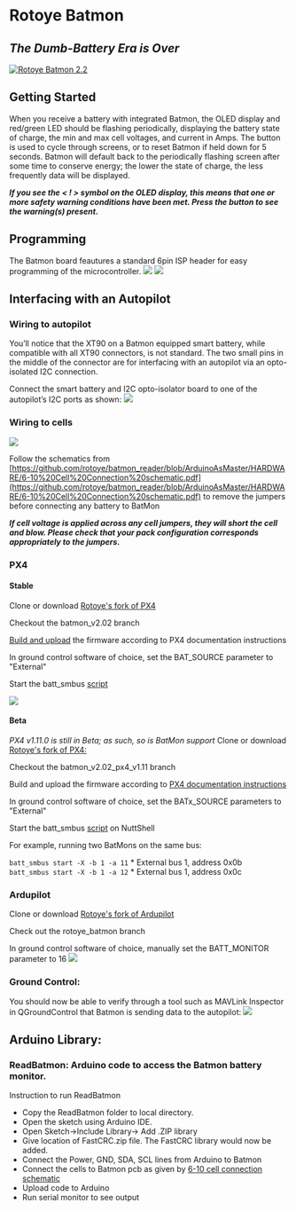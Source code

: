 
# Rotoye Batmon

## _The Dumb-Battery Era is Over_

[![](https://camo.githubusercontent.com/8552c5280963ba768ce83da9ed6a53c3a2b3f103/68747470733a2f2f6c68332e676f6f676c6575736572636f6e74656e742e636f6d2f4834375333664565756f6f695073486e5648323938776e7750724e365264515a474b764a557a6c352d685133384161587a576c61527a52776278464d6e6d33347a70494e344635632d6d3435 "Rotoye Batmon 2.2")](https://camo.githubusercontent.com/8552c5280963ba768ce83da9ed6a53c3a2b3f103/68747470733a2f2f6c68332e676f6f676c6575736572636f6e74656e742e636f6d2f4834375333664565756f6f695073486e5648323938776e7750724e365264515a474b764a557a6c352d685133384161587a576c61527a52776278464d6e6d33347a70494e344635632d6d3435)

## Getting Started

When you receive a battery with integrated Batmon, the OLED display and red/green LED should be flashing periodically, displaying the battery state of charge, the min and max cell voltages, and current in Amps. The button is used to cycle through screens, or to reset Batmon if held down for 5 seconds. Batmon will default back to the periodically flashing screen after some time to conserve energy; the lower the state of charge, the less frequently data will be displayed.

_**If you see the < ! > symbol on the OLED display, this means that one or more safety warning conditions have been met. Press the button to see the warning(s) present.**_

## Programming

The Batmon board feautures a standard 6pin ISP header for easy programming of the microcontroller. [![](https://camo.githubusercontent.com/87956ae73d0ba6199c77059022bd55fda05c393a/68747470733a2f2f64726976652e676f6f676c652e636f6d2f7468756d626e61696c3f69643d31477a454272626233452d4c50725a4b655242796b7a6d58704f7372336170615a)](https://camo.githubusercontent.com/87956ae73d0ba6199c77059022bd55fda05c393a/68747470733a2f2f64726976652e676f6f676c652e636f6d2f7468756d626e61696c3f69643d31477a454272626233452d4c50725a4b655242796b7a6d58704f7372336170615a) [![](https://camo.githubusercontent.com/5604128564feb428af4f304526b46358887854dd/68747470733a2f2f7777772e617672667265616b732e6e65742f73697465732f64656661756c742f66696c65732f696373705f3670696e2e706e67)](https://camo.githubusercontent.com/5604128564feb428af4f304526b46358887854dd/68747470733a2f2f7777772e617672667265616b732e6e65742f73697465732f64656661756c742f66696c65732f696373705f3670696e2e706e67)

## Interfacing with an Autopilot

### Wiring to autopilot

You’ll notice that the XT90 on a Batmon equipped smart battery, while compatible with all XT90 connectors, is not standard. The two small pins in the middle of the connector are for interfacing with an autopilot via an opto-isolated I2C connection.

Connect the smart battery and I2C opto-isolator board to one of the autopilot’s I2C ports as shown: [![](https://camo.githubusercontent.com/605abaf3633f06cebd314a9c57cee7c5e1a3fd52/68747470733a2f2f6c68332e676f6f676c6575736572636f6e74656e742e636f6d2f674253346e3650796e6474723579516835796b34436134336a7562565a3258754e463561594f564944367950626f33645961557a6f4655374b302d6962787479674b6d596f6443396d77387a616944594b5a2d5848576b4950644d32535931696e4e414a466830534e616d674558437a505a727735757435775a3230583175326a6b39596358514b)](https://camo.githubusercontent.com/605abaf3633f06cebd314a9c57cee7c5e1a3fd52/68747470733a2f2f6c68332e676f6f676c6575736572636f6e74656e742e636f6d2f674253346e3650796e6474723579516835796b34436134336a7562565a3258754e463561594f564944367950626f33645961557a6f4655374b302d6962787479674b6d596f6443396d77387a616944594b5a2d5848576b4950644d32535931696e4e414a466830534e616d674558437a505a727735757435775a3230583175326a6b39596358514b)

### Wiring to cells

[![](https://raw.githubusercontent.com/rotoye/batmon_reader/ArduinoAsMaster/HARDWARE/Batmon-pcb.jpg)](https://raw.githubusercontent.com/rotoye/batmon_reader/ArduinoAsMaster/HARDWARE/Batmon-pcb.jpg)

Follow the schematics from [https://github.com/rotoye/batmon_reader/blob/ArduinoAsMaster/HARDWARE/6-10%20Cell%20Connection%20schematic.pdf](https://github.com/rotoye/batmon_reader/blob/ArduinoAsMaster/HARDWARE/6-10%20Cell%20Connection%20schematic.pdf) to remove the jumpers before connecting any battery to BatMon

_**If cell voltage is applied across any cell jumpers, they will short the cell and blow. Please check that your pack configuration corresponds appropriately to the jumpers.**_

### PX4
#### Stable

Clone or download [Rotoye's fork of PX4](https://github.com/rotoye/px4_firmware_batmon)

Checkout the batmon_v2.02 branch

[Build and upload](https://dev.px4.io/v1.9.0/en/setup/building_px4.html) the firmware according to PX4 documentation instructions

In ground control software of choice, set the BAT_SOURCE parameter to "External" [](https://github.com/rotoye/batmon_reader)

Start the batt_smbus [script](https://dev.px4.io/v1.9.0/en/middleware/modules_driver.html)

[![](https://camo.githubusercontent.com/4f57fdfe4af663bcc7d0dcd78faa980823dc97ec/68747470733a2f2f6c68352e676f6f676c6575736572636f6e74656e742e636f6d2f32625263586a7864547164626f6a367157534b6b7768744a4f466f75326f486859524a7a6b415957696b5f766f727a494431612d324b35654f356b39724d456f644f6742754d5038312d43327646304c785644527356364a374f6c5847456a49632d33645a6677566a6f7868413564544850594b564a42733135685a726950644f31486976525a4b)](https://camo.githubusercontent.com/4f57fdfe4af663bcc7d0dcd78faa980823dc97ec/68747470733a2f2f6c68352e676f6f676c6575736572636f6e74656e742e636f6d2f32625263586a7864547164626f6a367157534b6b7768744a4f466f75326f486859524a7a6b415957696b5f766f727a494431612d324b35654f356b39724d456f644f6742754d5038312d43327646304c785644527356364a374f6c5847456a49632d33645a6677566a6f7868413564544850594b564a42733135685a726950644f31486976525a4b)

#### Beta
*PX4 v1.11.0 is still in Beta; as such, so is BatMon support*
Clone or download [Rotoye's fork of PX4:](https://github.com/rotoye/px4_firmware_batmon)
    
Checkout the batmon_v2.02_px4_v1.11 branch
    
Build and upload the firmware according to [PX4 documentation instructions](https://dev.px4.io/master/en/setup/building_px4.html)
    
In ground control software of choice, set the BATx_SOURCE parameters to "External"
    
Start the batt_smbus [script](https://dev.px4.io/master/en/middleware/modules_driver.html) on NuttShell

For example, running two BatMons on the same bus:

`batt_smbus start -X -b 1 -a 11` * External bus 1, address 0x0b  
`batt_smbus start -X -b 1 -a 12` * External bus 1, address 0x0c

### Ardupilot

Clone or download [Rotoye's fork of Ardupilot](https://github.com/rotoye/ardupilot)

Check out the rotoye_batmon branch

In ground control software of choice, manually set the BATT_MONITOR parameter to 16 [![](https://camo.githubusercontent.com/4e0d13de8634b0ae88226aba1f015ae81a342f7f/68747470733a2f2f6c68362e676f6f676c6575736572636f6e74656e742e636f6d2f6a477257786b4d4b6f384e495f49764f6d6d665a6a334f6c644b4537477051666c5253756c6f45514b3652456b30797a47325a6e717244506f6d48565479574d68386e7447594838476c533139774d5f736d6c4438495732717a6e324f544d4346756d772d7243674e4c2d46496936596b7032785f717853724a506a7337316d747573564d336454)](https://camo.githubusercontent.com/4e0d13de8634b0ae88226aba1f015ae81a342f7f/68747470733a2f2f6c68362e676f6f676c6575736572636f6e74656e742e636f6d2f6a477257786b4d4b6f384e495f49764f6d6d665a6a334f6c644b4537477051666c5253756c6f45514b3652456b30797a47325a6e717244506f6d48565479574d68386e7447594838476c533139774d5f736d6c4438495732717a6e324f544d4346756d772d7243674e4c2d46496936596b7032785f717853724a506a7337316d747573564d336454)

### Ground Control:

You should now be able to verify through a tool such as MAVLink Inspector in QGroundControl that Batmon is sending data to the autopilot: [![](https://camo.githubusercontent.com/b2bfaff53eeb6a400d0f91813a3dc36f3d63df9a/68747470733a2f2f6c68352e676f6f676c6575736572636f6e74656e742e636f6d2f56304a737455317947524632544435665f6a4730725464314730414f64796c6e4261334d786b454257444472425549396d687563714430794c5936506b4c38614d49694e67734f4a77345576334a5054476753562d336e4d647045595f796f4d6a6c692d79725044547165346c315268534d697044694b6478314c643964465171676a3061334c7a)](https://camo.githubusercontent.com/b2bfaff53eeb6a400d0f91813a3dc36f3d63df9a/68747470733a2f2f6c68352e676f6f676c6575736572636f6e74656e742e636f6d2f56304a737455317947524632544435665f6a4730725464314730414f64796c6e4261334d786b454257444472425549396d687563714430794c5936506b4c38614d49694e67734f4a77345576334a5054476753562d336e4d647045595f796f4d6a6c692d79725044547165346c315268534d697044694b6478314c643964465171676a3061334c7a)

## Arduino Library:

### ReadBatmon: Arduino code to access the Batmon battery monitor.

Instruction to run ReadBatmon

-   Copy the ReadBatmon folder to local directory.
-   Open the sketch using Arduino IDE.
-   Open Sketch->Include Library-> Add .ZIP library
-   Give location of FastCRC.zip file. The FastCRC library would now be added.
-   Connect the Power, GND, SDA, SCL lines from Arduino to Batmon
-   Connect the cells to Batmon pcb as given by [6-10 cell connection schematic](https://github.com/rotoye/batmon_reader/blob/ArduinoAsMaster/HARDWARE/6-10%20Cell%20Connection%20schematic.pdf)
-   Upload code to Arduino
-   Run serial monitor to see output
